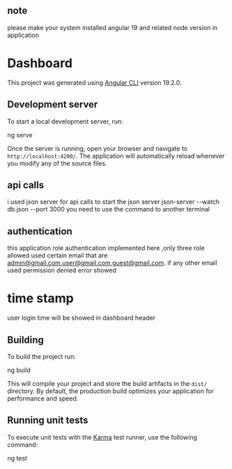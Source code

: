 ## note 

please make your system installed angular 19 and related node version in application

# Dashboard

This project was generated using [Angular CLI](https://github.com/angular/angular-cli) version 19.2.0.

## Development server

To start a local development server, run:


ng serve

Once the server is running, open your browser and navigate to `http://localhost:4200/`. The application will automatically reload whenever you modify any of the source files.


## api calls

i used json server for api calls to start the json server json-server --watch db.json --port 3000 you need to use the command to another terminal


## authentication

  this application role authentication implemented here ,only three role allowed used certain email that are admin@gmail.com,user@gmail.com,guest@gmail.com. if any other email used permission denied error showed 

# time stamp

user login time will be showed in dashboard header


## Building

To build the project run:


ng build


This will compile your project and store the build artifacts in the `dist/` directory. By default, the production build optimizes your application for performance and speed.

## Running unit tests

To execute unit tests with the [Karma](https://karma-runner.github.io) test runner, use the following command:


ng test

